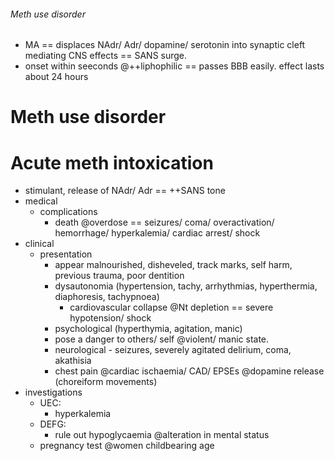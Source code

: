 ###### Meth use disorder
- MA == displaces NAdr/ Adr/ dopamine/ serotonin into synaptic cleft mediating CNS effects == SANS surge.
- onset within seeconds @++liphophilic == passes BBB easily. effect lasts about 24 hours


# Meth use disorder

# 

# Acute meth intoxication
- stimulant, release of NAdr/ Adr == ++SANS tone 
- medical 
    + complications
        * death @overdose == seizures/ coma/ overactivation/ hemorrhage/ hyperkalemia/ cardiac arrest/ shock
- clinical
    + presentation
        * appear malnourished, disheveled, track marks, self harm, previous trauma, poor dentition
        * dysautonomia (hypertension, tachy, arrhythmias, hyperthermia, diaphoresis, tachypnoea)
            - cardiovascular collapse @Nt depletion == severe hypotension/ shock
        * psychological (hyperthymia, agitation, manic)
        * pose a danger to others/ self @violent/ manic state.
        * neurological - seizures, severely agitated delirium, coma, akathisia
        * chest pain @cardiac ischaemia/ CAD/ EPSEs @dopamine release (choreiform movements)
- investigations
    + UEC:
        * hyperkalemia
    + DEFG:
        * rule out hypoglycaemia @alteration in mental status
    + pregnancy test @women childbearing age